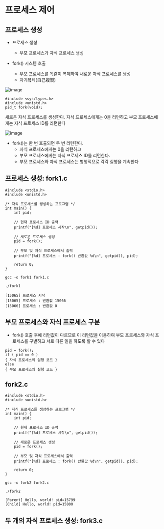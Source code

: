 # 프로세스 제어 

## 프로세스 생성 
- 프로세스 생성
  - 부모 프로세스가 자식 프로세스 생성

- fork() 시스템 호출
  - 부모 프로세스를 똑같이 복제하여 새로운 자식 프로세스를 생성
  - 자기복제(自己複製)

![image](https://github.com/user-attachments/assets/27ff951b-86d7-45c3-9d32-af629033fab8)

```
#include <sys/types.h>
#include <unistd.h>
pid_t fork(void);
```
새로운 자식 프로세스를 생성한다. 자식 프로세스에게는 0을 리턴하고 부모 프로세스에게는 자식 프로세스 ID를 리턴한다

![image](https://github.com/user-attachments/assets/f6effa91-6b03-40fc-ab9e-c43ab77c4bf0)

- fork()는 한 번 호출되면 두 번 리턴한다.
  - 자식 프로세스에게는 0을 리턴하고
  - 부모 프로세스에게는 자식 프로세스 ID를 리턴한다.
  - 부모 프로세스와 자식 프로세스는 병행적으로 각각 실행을 계속한다

## 프로세스 생성: fork1.c
```
#include <stdio.h>
#include <unistd.h>

/* 자식 프로세스를 생성하는 프로그램 */
int main() {
    int pid;

    // 현재 프로세스 ID 출력
    printf("[%d] 프로세스 시작\n", getpid());

    // 새로운 프로세스 생성
    pid = fork();

    // 부모 및 자식 프로세스에서 출력
    printf("[%d] 프로세스 : fork() 반환값 %d\n", getpid(), pid);

    return 0;
}
```
```
gcc -o fork1 fork1.c
```

```
./fork1
```
```
[15065] 프로세스 시작
[15065] 프로세스 : 반환값 15066
[15066] 프로세스 : 반환값 0
```

## 부모 프로세스와 자식 프로세스 구분 
- fork() 호출 후에 리턴값이 다르므로 이 리턴값을 이용하여 부모 프로세스와 자식 프로세스를 구별하고 서로 다른 일을 하도록 할 수 있다

```
pid = fork();
if ( pid == 0 )
{ 자식 프로세스의 실행 코드 }
else
{ 부모 프로세스의 실행 코드 }
```

## fork2.c
```
#include <stdio.h>
#include <unistd.h>

/* 자식 프로세스를 생성하는 프로그램 */
int main() {
    int pid;

    // 현재 프로세스 ID 출력
    printf("[%d] 프로세스 시작\n", getpid());

    // 새로운 프로세스 생성
    pid = fork();

    // 부모 및 자식 프로세스에서 출력
    printf("[%d] 프로세스 : fork() 반환값 %d\n", getpid(), pid);

    return 0;
}
```

```
gcc -o fork2 fork2.c
```
```
./fork2
```

```
[Parent] Hello, world! pid=15799
[Child] Hello, world! pid=15800
```

## 두 개의 자식 프로세스 생성: fork3.c 
```

```





